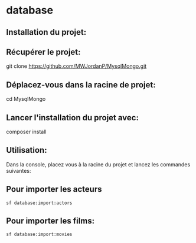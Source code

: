database
========

Installation du projet:
-----------------------

## Récupérer le projet:
git clone https://github.com/MWJordanP/MysqlMongo.git

## Déplacez-vous dans la racine de projet:
cd MysqlMongo

## Lancer l'installation du projet avec:
composer install

Utilisation:
------------
Dans la console, placez vous à la racine du projet et lancez les commandes suivantes:
## Pour importer les acteurs
	sf database:import:actors

## Pour importer les films:
	sf database:import:movies
